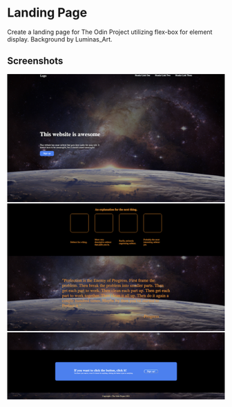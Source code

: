 # Landing Page

Create a landing page for The Odin Project utilizing flex-box for element display. Background by Luminas_Art.

## Screenshots
![](https://github.com/WMeyerIII/Valodier/blob/main/assets/Screen%20Shot%202022-07-11%20at%2016.07.34.png)
![](https://github.com/WMeyerIII/Valodier/blob/main/assets/Screen%20Shot%202022-07-11%20at%2016.08.10.png)
![](https://github.com/WMeyerIII/Valodier/blob/main/assets/Screen%20Shot%202022-07-11%20at%2016.08.15.png)